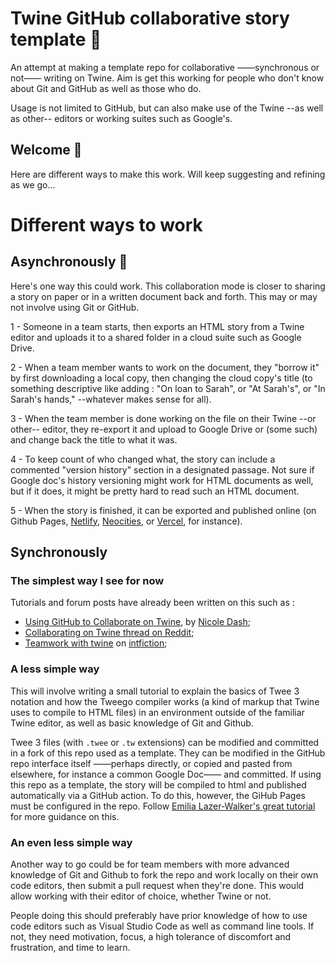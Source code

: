 # Twine GitHub collaborative story template 🌈

 An attempt at making a template repo for collaborative ——synchronous or
 not—— writing on Twine. Aim is get this working for people who don't
 know about Git and GitHub as well as those who do. 
 
 Usage is not limited to GitHub, but can also make use of the Twine --as
 well as other-- editors or working
 suites such as Google's.

 ## Welcome 💫

 Here are different ways to make this work. Will keep suggesting and
 refining as we go... 

# Different ways to work

 ## Asynchronously 📖

 Here's one way this could work. This collaboration mode is closer to
 sharing a story on paper or in a written document back and forth. This
 may or may not involve using Git or GitHub.

1 - Someone in a team starts, then exports an HTML story from a Twine editor and
uploads it to a shared folder in a cloud suite such as Google Drive. 

2 - When a team member wants to work on the document, they "borrow it"
by first downloading a local copy, then changing the cloud copy's title (to something descriptive like adding : "On loan
to Sarah", or "At Sarah's", or "In Sarah's hands," --whatever makes sense
for all).

3 - When the team member is done working on the file on their Twine --or other--
editor, they re-export it and upload to Google Drive or (some such) and change back the title to
what it was.

4 - To keep count of who changed what, the story can include a commented
"version history" section in a designated passage. Not sure if Google doc's history versioning might work for HTML
documents as
well, but if it does, it might be pretty hard to read such an HTML document.

5 - When the story is finished, it can be exported and published online
(on Github Pages, [Netlify](https://netlify.com), [Neocities](https://neocities.org), or [Vercel](https://vercel.com), for instance).

## Synchronously

### The simplest way I see for now

Tutorials and forum posts have already been written on this such as :

- [Using GitHub to Collaborate on
  Twine](https://github.com/dashn98/twine--shore-leave/blob/master/how-to/twine-and-collaboration.md#using-github-to-collaborate-on-twine),
  by [Nicole Dash](https://github.com/dashn98);
- [Collaborating on Twine thread on
  Reddit](https://www.reddit.com/r/twinegames/comments/mqbw4g/collaborating_in_twine/);
- [Teamwork with
  twine](https://intfiction.org/t/teamwork-with-twine/54658/2) on [intfiction](https://intfiction.org/);

### A less simple way

This will involve writing a small tutorial to explain the basics of Twee 3
notation and how the Tweego compiler works (a kind of markup that Twine uses to compile to HTML files) in
an environment outside of the familiar Twine editor, as well as basic
knowledge of Git and Github.

Twee 3 files (with `.twee` or `.tw` extensions) can be modified and committed in a fork of this repo used as a
template. They can be modified in the GitHub repo interface itself
——perhaps directly, or copied and pasted from elsewhere, for instance a
common Google Doc—— and committed. If using this repo as a template, the
story will be compiled to html and published automatically via a GitHub
action. To do this, however, the GiHub Pages must be configured in the
repo. Follow [Emilia Lazer-Walker's great tutorial](https://dev.to/lazerwalker/a-modern-developer-s-workflow-for-twine-4imp) for more guidance on this.

### An even less simple way

Another way to go could be for team members with more advanced knowledge
of Git and Github to fork the repo and work
locally on their own code editors, then submit a pull request when
they're done. This would allow working with their editor of choice,
whether Twine or not.

People doing this should preferably have prior
knowledge of how to use code editors such as Visual Studio Code as well
as command line tools. If not,
they need motivation, focus, a high tolerance of discomfort and frustration,
and time to learn.